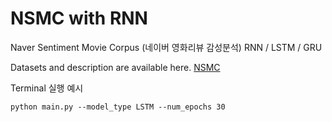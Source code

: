 # NSMC with RNN
 Naver Sentiment Movie Corpus (네이버 영화리뷰 감성분석)  RNN / LSTM / GRU
 
 Datasets and description are available here. [NSMC](https://github.com/e9t/nsmc)
 

Terminal 실행 예시 
```
python main.py --model_type LSTM --num_epochs 30
```
